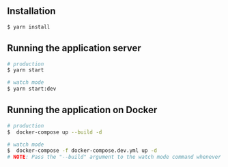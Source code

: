 ## Installation

```bash
$ yarn install
```

## Running the application server

```bash
# production
$ yarn start

# watch mode
$ yarn start:dev
```

## Running the application on Docker

```bash
# production
$  docker-compose up --build -d

# watch mode
$  docker-compose -f docker-compose.dev.yml up -d
# NOTE: Pass the "--build" argument to the watch mode command whenever you have made changes to the Dockerfile or installed new dependencies
```
